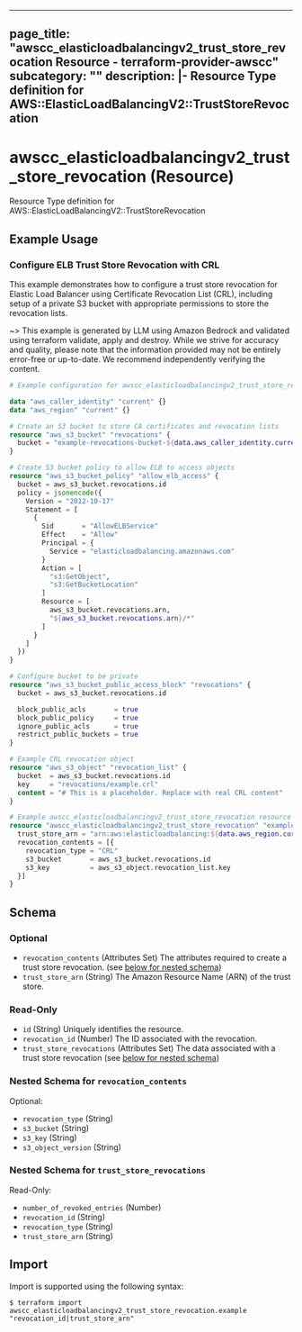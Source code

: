 
---
page_title: "awscc_elasticloadbalancingv2_trust_store_revocation Resource - terraform-provider-awscc"
subcategory: ""
description: |-
  Resource Type definition for AWS::ElasticLoadBalancingV2::TrustStoreRevocation
---

# awscc_elasticloadbalancingv2_trust_store_revocation (Resource)

Resource Type definition for AWS::ElasticLoadBalancingV2::TrustStoreRevocation

## Example Usage

### Configure ELB Trust Store Revocation with CRL

This example demonstrates how to configure a trust store revocation for Elastic Load Balancer using Certificate Revocation List (CRL), including setup of a private S3 bucket with appropriate permissions to store the revocation lists.

~> This example is generated by LLM using Amazon Bedrock and validated using terraform validate, apply and destroy. While we strive for accuracy and quality, please note that the information provided may not be entirely error-free or up-to-date. We recommend independently verifying the content.

```terraform
# Example configuration for awscc_elasticloadbalancingv2_trust_store_revocation

data "aws_caller_identity" "current" {}
data "aws_region" "current" {}

# Create an S3 bucket to store CA certificates and revocation lists
resource "aws_s3_bucket" "revocations" {
  bucket = "example-revocations-bucket-${data.aws_caller_identity.current.account_id}"
}

# Create S3 bucket policy to allow ELB to access objects
resource "aws_s3_bucket_policy" "allow_elb_access" {
  bucket = aws_s3_bucket.revocations.id
  policy = jsonencode({
    Version = "2012-10-17"
    Statement = [
      {
        Sid       = "AllowELBService"
        Effect    = "Allow"
        Principal = {
          Service = "elasticloadbalancing.amazonaws.com"
        }
        Action = [
          "s3:GetObject",
          "s3:GetBucketLocation"
        ]
        Resource = [
          aws_s3_bucket.revocations.arn,
          "${aws_s3_bucket.revocations.arn}/*"
        ]
      }
    ]
  })
}

# Configure bucket to be private
resource "aws_s3_bucket_public_access_block" "revocations" {
  bucket = aws_s3_bucket.revocations.id

  block_public_acls       = true
  block_public_policy     = true
  ignore_public_acls      = true
  restrict_public_buckets = true
}

# Example CRL revocation object
resource "aws_s3_object" "revocation_list" {
  bucket  = aws_s3_bucket.revocations.id
  key     = "revocations/example.crl"
  content = "# This is a placeholder. Replace with real CRL content"
}

# Example awscc_elasticloadbalancingv2_trust_store_revocation resource
resource "awscc_elasticloadbalancingv2_trust_store_revocation" "example" {
  trust_store_arn = "arn:aws:elasticloadbalancing:${data.aws_region.current.name}:${data.aws_caller_identity.current.account_id}:truststore/example-trust-store"
  revocation_contents = [{
    revocation_type = "CRL"
    s3_bucket       = aws_s3_bucket.revocations.id
    s3_key          = aws_s3_object.revocation_list.key
  }]
}
```

<!-- schema generated by tfplugindocs -->
## Schema

### Optional

- `revocation_contents` (Attributes Set) The attributes required to create a trust store revocation. (see [below for nested schema](#nestedatt--revocation_contents))
- `trust_store_arn` (String) The Amazon Resource Name (ARN) of the trust store.

### Read-Only

- `id` (String) Uniquely identifies the resource.
- `revocation_id` (Number) The ID associated with the revocation.
- `trust_store_revocations` (Attributes Set) The data associated with a trust store revocation (see [below for nested schema](#nestedatt--trust_store_revocations))

<a id="nestedatt--revocation_contents"></a>
### Nested Schema for `revocation_contents`

Optional:

- `revocation_type` (String)
- `s3_bucket` (String)
- `s3_key` (String)
- `s3_object_version` (String)


<a id="nestedatt--trust_store_revocations"></a>
### Nested Schema for `trust_store_revocations`

Read-Only:

- `number_of_revoked_entries` (Number)
- `revocation_id` (String)
- `revocation_type` (String)
- `trust_store_arn` (String)

## Import

Import is supported using the following syntax:

```shell
$ terraform import awscc_elasticloadbalancingv2_trust_store_revocation.example "revocation_id|trust_store_arn"
```
